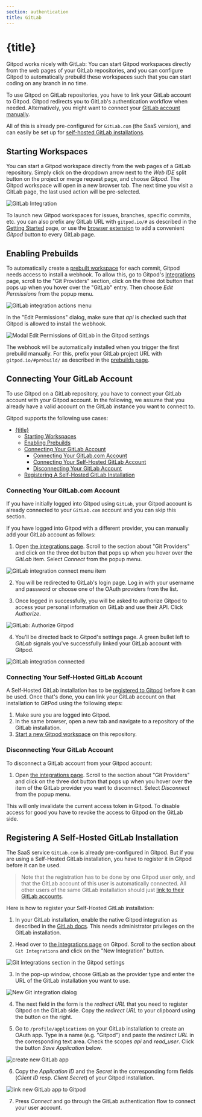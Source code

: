 ```yaml
---
section: authentication
title: GitLab
---
```


<script context="module">
  export const prerender = true;
</script>

# {title}

Gitpod works nicely with GitLab: You can start Gitpod workspaces directly from the web pages of your GitLab repositories, and you can configure Gitpod to automatically prebuild these workspaces such that you can start coding on any branch in no time.

To use Gitpod on GitLab repositories, you have to link your GitLab account to Gitpod. Gitpod redirects you to GitLab's authentication workflow when needed. Alternatively, you might want to connect your [GitLab account manually](#connecting-your-gitlab-account).

All of this is already pre-configured for `GitLab.com` (the SaaS version), and can easily be set up for [self-hosted GitLab installations](#registering-a-self-hosted-gitlab-installation).

## Starting Workspaces

You can start a Gitpod workspace directly from the web pages of a GitLab repository. Simply click on the dropdown arrow next to the _Web IDE_ split button on the project or merge request page, and choose _Gitpod_. The Gitpod workspace will open in a new browser tab. The next time you visit a GitLab page, the last used action will be pre-selected.

![GitLab Integration](../../../static/images/docs/beta/integrations/gitpod-button-project-page.png)

To launch new Gitpod workspaces for issues, branches, specific commits, etc. you can also prefix any GitLab URL with `gitpod.io/#` as described in the [Getting Started](/docs/introduction/getting-started) page, or use the [browser extension](/docs/configure/users/browser-extension) to add a convenient _Gitpod_ button to every GitLab page.

## Enabling Prebuilds

To automatically create a [prebuilt workspace](/docs/configure/projects/prebuilds) for each commit, Gitpod needs access to install a webhook. To allow this, go to Gitpod's [Integrations](https://gitpod.io/integrations/) page, scroll to the "Git Providers" section, click on the three dot button that pops up when you hover over the "GitLab" entry. Then choose _Edit Permissions_ from the popup menu.

![GitLab integration actions menu](../../../static/images/docs/beta/integrations/gitlab-integration-actions-menu.png)

In the "Edit Permissions" dialog, make sure that _api_ is checked such that Gitpod is allowed to install the webhook.

![Modal Edit Permissions of GitLab in the Gitpod settings](../../../static/images/docs/beta/integrations/edit-permissions.png)

The webhook will be automatically installed when you trigger the first prebuild manually. For this, prefix your GitLab project URL with `gitpod.io/#prebuild/` as described in the [prebuilds page](/docs/configure/projects/prebuilds#on-gitlab-and-bitbucket).

## Connecting Your GitLab Account

To use Gitpod on a GitLab repository, you have to connect your GitLab account with your Gitpod account. In the following, we assume that you already have a valid account on the GitLab instance you want to connect to.

Gitpod supports the following use cases:

- [{title}](#title)
  - [Starting Workspaces](#starting-workspaces)
  - [Enabling Prebuilds](#enabling-prebuilds)
  - [Connecting Your GitLab Account](#connecting-your-gitlab-account)
    - [Connecting Your GitLab.com Account](#connecting-your-gitlabcom-account)
    - [Connecting Your Self-Hosted GitLab Account](#connecting-your-self-hosted-gitlab-account)
    - [Disconnecting Your GitLab Account](#disconnecting-your-gitlab-account)
  - [Registering A Self-Hosted GitLab Installation](#registering-a-self-hosted-gitlab-installation)

### Connecting Your GitLab.com Account

If you have initially logged into Gitpod using `GitLab`, your Gitpod account is already connected to your `GitLab.com` account and you can skip this section.

If you have logged into Gitpod with a different provider, you can manually add your GitLab account as follows:

1. Open [the integrations page](https://gitpod.io/integrations/). Scroll to the section about "Git Providers" and click on the three dot button that pops up when you hover over the _GitLab_ item. Select _Connect_ from the popup menu.

![GitLab integration connect menu item](../../../static/images/docs/beta/integrations/gitlab-integration-connect-menu-item.png)

2. You will be redirected to GitLab's login page. Log in with your username and password or choose one of the OAuth providers from the list.

3. Once logged in successfully, you will be asked to authorize Gitpod to access your personal information on GitLab and use their API. Click _Authorize_.

![GitLab: Authorize Gitpod](../../../static/images/docs/beta/integrations/authorize-gitpod.png)

4. You'll be directed back to Gitpod's settings page. A green bullet left to _GitLab_ signals you've successfully linked your GitLab account with Gitpod.

![GitLab integration connected](../../../static/images/docs/beta/integrations/gitlab-integration-connected.png)

### Connecting Your Self-Hosted GitLab Account

A Self-Hosted GitLab installation has to be [registered to Gitpod](#registering-a-self-hosted-gitlab-installation) before it can be used. Once that's done, you can link your GitLab account on that installation to GitPod using the following steps:

1. Make sure you are logged into Gitpod.
2. In the same browser, open a new tab and navigate to a repository of the GitLab installation.
3. [Start a new Gitpod workspace](#starting-workspaces) on this repository.

### Disconnecting Your GitLab Account

To disconnect a GitLab account from your Gitpod account:

1. Open [the integrations page](https://gitpod.io/integrations/). Scroll to the section about "Git Providers" and click on the three dot button that pops up when you hover over the item of the GitLab provider you want to disconnect. Select _Disconnect_ from the popup menu.

This will only invalidate the current access token in Gitpod. To disable access for good you have to revoke the access to Gitpod on the GitLab side.

## Registering A Self-Hosted GitLab Installation

The SaaS service `GitLab.com` is already pre-configured in Gitpod. But if you are using a Self-Hosted GitLab installation, you have to register it in Gitpod before it can be used.

> Note that the registration has to be done by one Gitpod user only, and that the GitLab account of this user is automatically connected. All other users of the same GitLab installation should just [link to their GitLab accounts](#connecting-your-self-hosted-gitlab-account).

Here is how to register your Self-Hosted GitLab installation:

1. In your GitLab installation, enable the native Gitpod integration as described in the [GitLab docs](https://docs.gitlab.com/ce/integration/gitpod.html). This needs administrator privileges on the GitLab installation.

2. Head over to [the integrations page](https://gitpod.io/integrations/) on Gitpod. Scroll to the section about `Git Integrations` and click on the "New Integration" button.

![Git Integrations section in the Gitpod settings](../../../static/images/docs/beta/integrations/git-integrations.png)

3. In the pop-up window, choose GitLab as the provider type and enter the URL of the GitLab installation you want to use.

![New Git integration dialog](../../../static/images/docs/beta/integrations/new-git-integration.png)

4. The next field in the form is the _redirect URL_ that you need to register Gitpod on the GitLab side. Copy the _redirect URL_ to your clipboard using the button on the right.

5. Go to `/profile/applications` on your GitLab installation to create an OAuth app. Type in a name (e.g. "Gitpod") and paste the _redirect URL_ in the corresponding text area. Check the scopes _api_ and _read_user_. Click the button _Save Application_ below.

<img alt="create new GitLab app" src="https://user-images.githubusercontent.com/372735/91146315-04abe800-e6b7-11ea-87ff-e61f5a87861f.png">

6. Copy the _Application ID_ and the _Secret_ in the corresponding form fields (_Client ID_ resp. _Client Secret_) of your Gitpod installation.

<img alt="link new GitLab app to Gitpod" src="https://user-images.githubusercontent.com/372735/91142160-9f54f880-e6b0-11ea-8436-6a9c8bc67d9f.png">

7. Press _Connect_ and go through the GitLab authentication flow to connect your user account.
